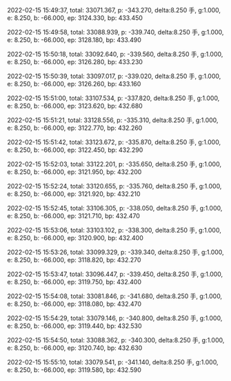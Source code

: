 2022-02-15 15:49:37, total: 33071.367, p: -343.270, delta:8.250 手, g:1.000, e: 8.250, b: -66.000, ep: 3124.330, bp: 433.450

2022-02-15 15:49:58, total: 33088.939, p: -339.740, delta:8.250 手, g:1.000, e: 8.250, b: -66.000, ep: 3128.180, bp: 433.490

2022-02-15 15:50:18, total: 33092.640, p: -339.560, delta:8.250 手, g:1.000, e: 8.250, b: -66.000, ep: 3126.280, bp: 433.230

2022-02-15 15:50:39, total: 33097.017, p: -339.020, delta:8.250 手, g:1.000, e: 8.250, b: -66.000, ep: 3126.260, bp: 433.160

2022-02-15 15:51:00, total: 33107.534, p: -337.820, delta:8.250 手, g:1.000, e: 8.250, b: -66.000, ep: 3123.620, bp: 432.680

2022-02-15 15:51:21, total: 33128.556, p: -335.310, delta:8.250 手, g:1.000, e: 8.250, b: -66.000, ep: 3122.770, bp: 432.260

2022-02-15 15:51:42, total: 33123.672, p: -335.870, delta:8.250 手, g:1.000, e: 8.250, b: -66.000, ep: 3122.450, bp: 432.290

2022-02-15 15:52:03, total: 33122.201, p: -335.650, delta:8.250 手, g:1.000, e: 8.250, b: -66.000, ep: 3121.950, bp: 432.200

2022-02-15 15:52:24, total: 33120.655, p: -335.760, delta:8.250 手, g:1.000, e: 8.250, b: -66.000, ep: 3121.920, bp: 432.210

2022-02-15 15:52:45, total: 33106.305, p: -338.050, delta:8.250 手, g:1.000, e: 8.250, b: -66.000, ep: 3121.710, bp: 432.470

2022-02-15 15:53:06, total: 33103.102, p: -338.300, delta:8.250 手, g:1.000, e: 8.250, b: -66.000, ep: 3120.900, bp: 432.400

2022-02-15 15:53:26, total: 33099.329, p: -339.340, delta:8.250 手, g:1.000, e: 8.250, b: -66.000, ep: 3118.820, bp: 432.270

2022-02-15 15:53:47, total: 33096.447, p: -339.450, delta:8.250 手, g:1.000, e: 8.250, b: -66.000, ep: 3119.750, bp: 432.400

2022-02-15 15:54:08, total: 33081.846, p: -341.680, delta:8.250 手, g:1.000, e: 8.250, b: -66.000, ep: 3118.080, bp: 432.470

2022-02-15 15:54:29, total: 33079.146, p: -340.800, delta:8.250 手, g:1.000, e: 8.250, b: -66.000, ep: 3119.440, bp: 432.530

2022-02-15 15:54:50, total: 33088.362, p: -340.300, delta:8.250 手, g:1.000, e: 8.250, b: -66.000, ep: 3120.740, bp: 432.630

2022-02-15 15:55:10, total: 33079.541, p: -341.140, delta:8.250 手, g:1.000, e: 8.250, b: -66.000, ep: 3119.580, bp: 432.590